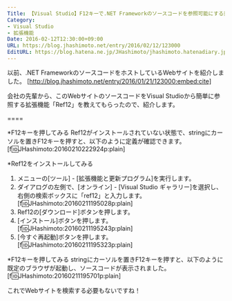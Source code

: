 ```yaml
---
Title: 【Visual Studio】F12キーで.NET Frameworkのソースコードを参照可能にする拡張機能「Ref12」
Category:
- Visual Studio
- 拡張機能
Date: 2016-02-12T12:30:00+09:00
URL: https://blog.jhashimoto.net/entry/2016/02/12/123000
EditURL: https://blog.hatena.ne.jp/JHashimoto/jhashimoto.hatenadiary.jp/atom/entry/6653586347156780878
---
```


以前、.NET FrameworkのソースコードをホストしているWebサイトを紹介しました。
[http://blog.jhashimoto.net/entry/2016/01/21/123000:embed:cite]

会社の先輩から、このWebサイトのソースコードをVisual Studioから簡単に参照する拡張機能「Ref12」を教えてもらったので、紹介します。

====

*F12キーを押してみる
Ref12がインストールされていない状態で、stringにカーソルを置きF12キーを押すと、以下のように定義が確認できます。
[f:id:JHashimoto:20160210222924p:plain]

*Ref12をインストールしてみる
1. メニューの[ツール] - [拡張機能と更新プログラム]を実行します。
2. ダイアログの左側で、[オンライン] - [Visual Studio ギャラリー]を選択し、右側の検索ボックスに「ref12」と入力します。
[f:id:JHashimoto:20160211195028p:plain]
3. Ref12の[ダウンロード]ボタンを押します。
4. [インストール]ボタンを押します。
[f:id:JHashimoto:20160211195243p:plain]
5. [今すぐ再起動]ボタンを押します。
[f:id:JHashimoto:20160211195323p:plain]

*F12キーを押してみる
stringにカーソルを置きF12キーを押すと、以下のように既定のブラウザが起動し、ソースコードが表示されました。
[f:id:JHashimoto:20160211195701p:plain]

これでWebサイトを検索する必要もないですね！
